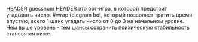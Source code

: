 [HEADER](#anchor_name)
<a name="anchor_name">guessnum</a> HEADER  это бот-игра, в которой предстоит угадывать число.
#wrap telegram bot, который позволяет тратить время впустую,
всего 1 шанс угадать число от 0 до 3 на начальном уровне.
Чем выше уровень - тем шансы сохранить психическую стабильность становятся ниже.
